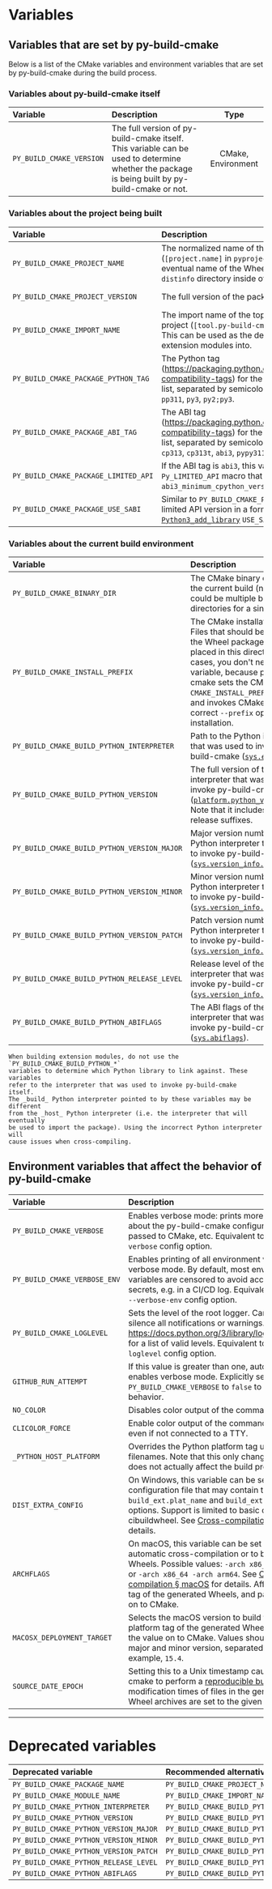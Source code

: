 # Variables

## Variables that are set by py-build-cmake

Below is a list of the CMake variables and environment variables that are set
by py-build-cmake during the build process.

### Variables about py-build-cmake itself

| Variable | Description | Type |
|:---------|:------------|:----:|
| <a id="PY_BUILD_CMAKE_VERSION"></a> `PY_BUILD_CMAKE_VERSION` | The full version of py-build-cmake itself. This variable can be used to determine whether the package is being built by py-build-cmake or not. | CMake, Environment |

### Variables about the project being built

| Variable | Description | Type |
|:---------|:------------|:----:|
| <a id="PY_BUILD_CMAKE_PROJECT_NAME"></a> `PY_BUILD_CMAKE_PROJECT_NAME` | The normalized name of the package being built (`[project.name]` in `pyproject.toml`). This name matches the eventual name of the Wheel file, and will be used for the `distinfo` directory inside of the Wheel. | CMake, Environment |
| <a id="PY_BUILD_CMAKE_PROJECT_VERSION"></a> `PY_BUILD_CMAKE_PROJECT_VERSION` | The full version of the package being built. | CMake, Environment |
| <a id="PY_BUILD_CMAKE_IMPORT_NAME"></a> `PY_BUILD_CMAKE_IMPORT_NAME` | The import name of the top-level module or package of your project (`[tool.py-build-cmake.module.name]` in `pyproject.toml`). This can be used as the destination folder to install Python extension modules into. | CMake, Environment |
| <a id="PY_BUILD_CMAKE_PACKAGE_PYTHON_TAG"></a> `PY_BUILD_CMAKE_PACKAGE_PYTHON_TAG` | The Python tag (https://packaging.python.org/en/latest/specifications/platform-compatibility-tags) for the package being built. Can be a CMake list, separated by semicolons. Possible values include `cp313`, `pp311`, `py3`, `py2;py3`. | CMake |
| <a id="PY_BUILD_CMAKE_PACKAGE_ABI_TAG"></a> `PY_BUILD_CMAKE_PACKAGE_ABI_TAG` | The ABI tag (https://packaging.python.org/en/latest/specifications/platform-compatibility-tags) for the package being built. Can be a CMake list, separated by semicolons. Possible values include `cp37m`, `cp313`, `cp313t`, `abi3`, `pypy311_pp73`, `none`. | CMake |
| <a id="PY_BUILD_CMAKE_PACKAGE_LIMITED_API"></a> `PY_BUILD_CMAKE_PACKAGE_LIMITED_API` | If the ABI tag is `abi3`, this variable contains the value for the `Py_LIMITED_API` macro that corresponds to the `abi3_minimum_cpython_version` option specified by the user. | CMake |
| <a id="PY_BUILD_CMAKE_PACKAGE_USE_SABI"></a> `PY_BUILD_CMAKE_PACKAGE_USE_SABI` | Similar to `PY_BUILD_CMAKE_PACKAGE_LIMITED_API`, but contains the limited API version in a format that can be passed to CMake's [`Python3_add_library`](https://cmake.org/cmake/help/latest/module/FindPython3.html#commands) `USE_SABI` option (e.g. `3.13`). | CMake |

### Variables about the current build environment

| Variable | Description | Type |
|:---------|:------------|:----:|
| <a id="PY_BUILD_CMAKE_BINARY_DIR"></a> `PY_BUILD_CMAKE_BINARY_DIR` | The CMake binary directory for the current build (note that there could be multiple build directories for a single package). | Environment |
| <a id="PY_BUILD_CMAKE_INSTALL_PREFIX"></a> `PY_BUILD_CMAKE_INSTALL_PREFIX` | The CMake installation directory. Files that should be included in the Wheel package should be placed in this directory. In normal cases, you don't need to use this variable, because py-build-cmake sets the CMake `CMAKE_INSTALL_PREFIX` variable and invokes CMake with the correct `--prefix` option during installation. | Environment |
| <a id="PY_BUILD_CMAKE_BUILD_PYTHON_INTERPRETER"></a> `PY_BUILD_CMAKE_BUILD_PYTHON_INTERPRETER` | Path to the Python interpreter that was used to invoke py-build-cmake ([`sys.executable`](https://docs.python.org/3/library/sys.html#sys.executable)). | CMake |
| <a id="PY_BUILD_CMAKE_BUILD_PYTHON_VERSION"></a> `PY_BUILD_CMAKE_BUILD_PYTHON_VERSION` | The full version of the Python interpreter that was used to invoke py-build-cmake ([`platform.python_version()`](https://docs.python.org/3/library/platform.html#platform.python_version)). Note that it includes any pre-release suffixes. | CMake |
| <a id="PY_BUILD_CMAKE_BUILD_PYTHON_VERSION_MAJOR"></a> `PY_BUILD_CMAKE_BUILD_PYTHON_VERSION_MAJOR` | Major version number of the Python interpreter that was used to invoke py-build-cmake ([`sys.version_info.major`](https://docs.python.org/3/library/sys.html#sys.version_info)). | CMake |
| <a id="PY_BUILD_CMAKE_BUILD_PYTHON_VERSION_MINOR"></a> `PY_BUILD_CMAKE_BUILD_PYTHON_VERSION_MINOR` | Minor version number of the Python interpreter that was used to invoke py-build-cmake ([`sys.version_info.minor`](https://docs.python.org/3/library/sys.html#sys.version_info)). | CMake |
| <a id="PY_BUILD_CMAKE_BUILD_PYTHON_VERSION_PATCH"></a> `PY_BUILD_CMAKE_BUILD_PYTHON_VERSION_PATCH` | Patch version number of the Python interpreter that was used to invoke py-build-cmake ([`sys.version_info.micro`](https://docs.python.org/3/library/sys.html#sys.version_info)). | CMake |
| <a id="PY_BUILD_CMAKE_BUILD_PYTHON_RELEASE_LEVEL"></a> `PY_BUILD_CMAKE_BUILD_PYTHON_RELEASE_LEVEL` | Release level of the Python interpreter that was used to invoke py-build-cmake ([`sys.version_info.releaselevel`](https://docs.python.org/3/library/sys.html#sys.version_info)). | CMake |
| <a id="PY_BUILD_CMAKE_BUILD_PYTHON_ABIFLAGS"></a> `PY_BUILD_CMAKE_BUILD_PYTHON_ABIFLAGS` | The ABI flags of the Python interpreter that was used to invoke py-build-cmake ([`sys.abiflags`](https://docs.python.org/3/library/sys.html#sys.abiflags)). | CMake |

```{warning}
When building extension modules, do not use the `PY_BUILD_CMAKE_BUILD_PYTHON_*`
variables to determine which Python library to link against. These variables
refer to the interpreter that was used to invoke py-build-cmake itself.
The _build_ Python interpreter pointed to by these variables may be different
from the _host_ Python interpreter (i.e. the interpreter that will eventually
be used to import the package). Using the incorrect Python interpreter will
cause issues when cross-compiling.
```

## Environment variables that affect the behavior of py-build-cmake

| Variable | Description |
|:---------|:------------|
| <a id="PY_BUILD_CMAKE_VERBOSE"></a> `PY_BUILD_CMAKE_VERBOSE` | Enables verbose mode: prints more information about the py-build-cmake configuration, options passed to CMake, etc. Equivalent to passing the `--verbose` config option. |
| <a id="PY_BUILD_CMAKE_VERBOSE_ENV"></a> `PY_BUILD_CMAKE_VERBOSE_ENV` | Enables printing of all environment variables in verbose mode. By default, most environment variables are censored to avoid accidentally leaking secrets, e.g. in a CI/CD log. Equivalent to passing the `--verbose-env` config option. |
| <a id="PY_BUILD_CMAKE_LOGLEVEL"></a> `PY_BUILD_CMAKE_LOGLEVEL` | Sets the level of the root logger. Can be used to silence all notifications or warnings. See <https://docs.python.org/3/library/logging.html#levels> for a list of valid levels. Equivalent to passing the `--loglevel` config option. |
| <a id="GITHUB_RUN_ATTEMPT"></a> `GITHUB_RUN_ATTEMPT` | If this value is greater than one, automatically enables verbose mode. Explicitly set `PY_BUILD_CMAKE_VERBOSE` to `false` to disable this behavior. |
| <a id="NO_COLOR"></a> `NO_COLOR` | Disables color output of the command line interface. |
| <a id="CLICOLOR_FORCE"></a> `CLICOLOR_FORCE` | Enable color output of the command line interface, even if not connected to a TTY. |
| <a id="_PYTHON_HOST_PLATFORM"></a> `_PYTHON_HOST_PLATFORM` | Overrides the Python platform tag used for Wheel filenames. Note that this only changes the tag, it does not actually affect the build process. |
| <a id="DIST_EXTRA_CONFIG"></a> `DIST_EXTRA_CONFIG` | On Windows, this variable can be set to the path of a configuration file that may contain the `build_ext.plat_name` and `build_ext.library_dirs` options. Support is limited to basic compatibility with cibuildwheel. See [Cross-compilation § Windows](https://tttapa.github.io/py-build-cmake/Cross-compilation.html#windows) for details. |
| <a id="ARCHFLAGS"></a> `ARCHFLAGS` | On macOS, this variable can be set to enable automatic cross-compilation or to build universal2 Wheels. Possible values: `-arch x86_64`, `-arch arm64` or `-arch x86_64 -arch arm64`. See [Cross-compilation § macOS](https://tttapa.github.io/py-build-cmake/Cross-compilation.html#macos) for details. Affects the platform tag of the generated Wheels, and passes the value on to CMake. |
| <a id="MACOSX_DEPLOYMENT_TARGET"></a> `MACOSX_DEPLOYMENT_TARGET` | Selects the macOS version to build for. Affects the platform tag of the generated Wheels, and passes the value on to CMake. Values should contain a major and minor version, separated by a dot. For example, `15.4`. |
| <a id="SOURCE_DATE_EPOCH"></a> `SOURCE_DATE_EPOCH` | Setting this to a Unix timestamp causes py-build-cmake to perform a [reproducible build](https://reproducible-builds.org/docs/source-date-epoch). The modification times of files in the generated sdist and Wheel archives are set to the given value. |

---

# Deprecated variables

| Deprecated variable | Recommended alternative |
|:--------------------|:------------------------|
| `PY_BUILD_CMAKE_PACKAGE_NAME` | `PY_BUILD_CMAKE_PROJECT_NAME` |
| `PY_BUILD_CMAKE_MODULE_NAME` | `PY_BUILD_CMAKE_IMPORT_NAME` |
| `PY_BUILD_CMAKE_PYTHON_INTERPRETER` | `PY_BUILD_CMAKE_BUILD_PYTHON_INTERPRETER` |
| `PY_BUILD_CMAKE_PYTHON_VERSION` | `PY_BUILD_CMAKE_BUILD_PYTHON_VERSION` |
| `PY_BUILD_CMAKE_PYTHON_VERSION_MAJOR` | `PY_BUILD_CMAKE_BUILD_PYTHON_VERSION_MAJOR` |
| `PY_BUILD_CMAKE_PYTHON_VERSION_MINOR` | `PY_BUILD_CMAKE_BUILD_PYTHON_VERSION_MINOR` |
| `PY_BUILD_CMAKE_PYTHON_VERSION_PATCH` | `PY_BUILD_CMAKE_BUILD_PYTHON_VERSION_PATCH` |
| `PY_BUILD_CMAKE_PYTHON_RELEASE_LEVEL` | `PY_BUILD_CMAKE_BUILD_PYTHON_RELEASE_LEVEL` |
| `PY_BUILD_CMAKE_PYTHON_ABIFLAGS` | `PY_BUILD_CMAKE_BUILD_PYTHON_ABIFLAGS` |

